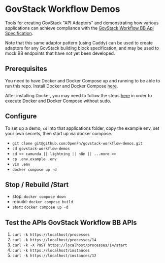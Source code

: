 # GovStack Workflow Demos

Tools for creating GovStack "API Adaptors" and demonstrating how various
applications can achieve compliance with the
[GovStack Workflow BB Api Specification](https://app.swaggerhub.com/apis-docs/GovStack/Workflow-BB/1.0.0#/developers).

Note that this same adaptor pattern (using Caddy) can be used to create adaptors
for any GovStack building block specification, and may be used to mock BB
endpoints that have not yet been developed.

## Prerequisites

You need to have Docker and Docker Compose up and running to be able to run this
repo. Install Docker and Docker Compose [here](https://docs.docker.com/).

After installing Docker, you may need to follow the steps
[here](https://docs.docker.com/engine/install/linux-postinstall/#manage-docker-as-a-non-root-user)
in order to execute Docker and Docker Compose without sudo.

## Configure

To set up a demo, `cd` into that applications folder, copy the example env, set
your own secrets, then start up via docker compose.

- `git clone git@github.com:OpenFn/govstack-workflow-demos.git`
- `cd govstack-workflow-demos`
- `cd << camunda || lightning || n8n || ...more >>`
- `cp .env.example .env`
- `vim .env`
- `docker compose up -d`

## Stop / Rebuild /Start

- stop: `docker compose down`
- rebuild: `docker compose build`
- start: `docker compose up -d`

## Test the APIs GovStack Workflow BB APIs

1. `curl -k https://localhost/processes`
2. `curl -k https://localhost/processes/14`
3. `curl -k -X POST https://localhost/processes/14/start`
4. `curl -k https://localhost/instances`
5. `curl -k https://localhost/instances/12`
